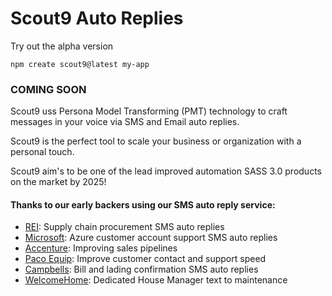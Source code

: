 # Scout9 Auto Replies

Try out the alpha version

`npm create scout9@latest my-app`


### COMING SOON

Scout9 uss Persona Model Transforming (PMT) technology to craft messages in your voice via SMS and Email auto replies.

Scout9 is the perfect tool to scale your business or organization with a personal touch.

Scout9 aim's to be one of the lead improved automation SASS 3.0 products on the market by 2025!



#### Thanks to our early backers using our SMS auto reply service:
* [REI](https://rei.com): Supply chain procurement SMS auto replies
* [Microsoft](https://microsoft.com): Azure customer account support SMS auto replies
* [Accenture](https://accenture.com): Improving sales pipelines
* [Paco Equip](https://pacoequip.com): Improve customer contact and support speed
* [Campbells](https://cambells.com): Bill and lading confirmation SMS auto replies
* [WelcomeHome](https://getwelocomehome.com): Dedicated House Manager text to maintenance
